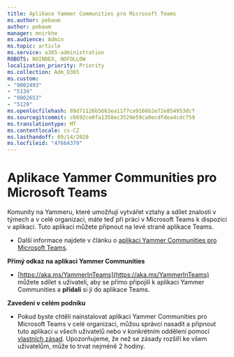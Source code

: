 ```yaml
---
title: Aplikace Yammer Communities pro Microsoft Teams
ms.author: pebaum
author: pebaum
manager: mnirkhe
ms.audience: Admin
ms.topic: article
ms.service: o365-administration
ROBOTS: NOINDEX, NOFOLLOW
localization_priority: Priority
ms.collection: Adm_O365
ms.custom:
- "9002493"
- "5134"
- "9002653"
- "5129"
ms.openlocfilehash: 89d71126b5663ea11f7ca9166b2e72e854953dcf
ms.sourcegitcommit: c6692ce0fa1358ec3529e59ca0ecdfdea4cdc759
ms.translationtype: MT
ms.contentlocale: cs-CZ
ms.lasthandoff: 09/14/2020
ms.locfileid: "47664379"
---
```

# <a name="yammer-communities-app-for-microsoft-teams"></a>Aplikace Yammer Communities pro Microsoft Teams

Komunity na Yammeru, které umožňují vytvářet vztahy a sdílet znalosti v týmech a v celé organizaci, máte teď při práci v Microsoft Teams k dispozici v aplikaci. Tuto aplikaci můžete připnout na levé straně aplikace Teams. 

- Další informace najdete v článku o [aplikaci Yammer Communities pro Microsoft Teams](https://go.microsoft.com/fwlink/?linkid=2127757&clcid=0x409).

**Přímý odkaz na aplikaci Yammer Communities**

- [https://aka.ms/YammerInTeams](https://aka.ms/YammerInTeams) můžete sdílet s uživateli, aby se přímo připojili k aplikaci Yammer Communities a **přidali** si ji do aplikace Teams.

**Zavedení v celém podniku**

- Pokud byste chtěli nainstalovat aplikaci Yammer Communities pro Microsoft Teams v celé organizaci, můžou správci nasadit a připnout tuto aplikaci u všech uživatelů nebo v konkrétním oddělení pomocí [vlastních zásad](https://docs.microsoft.com/microsoftteams/manage-apps). Upozorňujeme, že než se zásady rozšíří ke všem uživatelům, může to trvat nejméně 2 hodiny.
